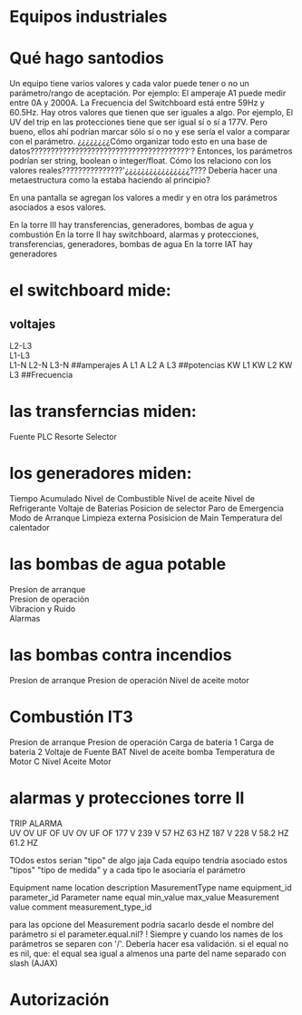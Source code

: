
# Equipos industriales

# Qué hago santodios
Un equipo tiene varios valores y cada valor puede tener o no un parámetro/rango de aceptación.
Por ejemplo: El amperaje A1 puede medir entre 0A y 2000A. 
La Frecuencia del Switchboard está entre 59Hz y 60.5Hz.
Hay otros valores que tienen que ser iguales a algo. Por ejemplo, 
El UV del trip en las protecciones tiene que ser igual sí o sí a 177V. 
Pero bueno, ellos ahí podrían marcar sólo sí o no y ese sería el valor a comparar con el parámetro.
¿¿¿¿¿¿¿¿Cómo organizar todo esto en una base de datos???????????????????????????????????????'?
Entonces, los parámetros podrían ser string, boolean o integer/float.
Cómo los relaciono con los valores reales???????????????'¿¿¿¿¿¿¿¿¿¿¿¿¿¿¿¿????
Debería hacer una metaestructura como la estaba haciendo al principio?

En una pantalla se agregan los valores a medir y en otra los parámetros asociados a esos valores.

En la torre III hay transferencias, generadores, bombas de agua y combustión
En la torre II hay switchboard, alarmas y protecciones, transferencias, generadores, bombas de agua
En la torre IAT hay generadores

# el switchboard mide:
## voltajes                          
L2-L3                                                   
L1-L3                         
L1-N
L2-N
L3-N
##amperajes
A L1
A L2
A L3
##potencias
KW L1
KW L2
KW L3
##Frecuencia

# las transferncias miden: 
Fuente
PLC
Resorte
Selector

# los generadores miden:
Tiempo Acumulado
Nivel de Combustible
Nivel de aceite
Nivel de Refrigerante
Voltaje de Baterias
Posicion de selector
Paro de Emergencia
Modo de Arranque
Limpieza externa
Posisicion de Main
Temperatura del calentador

# las bombas de agua potable
Presion de arranque			
Presion de operación			
Vibracion y Ruido			
Alarmas			

# las bombas contra incendios
Presion de arranque
Presion de operación
Nivel de aceite motor

# Combustión IT3
Presion de arranque
Presion de operación
Carga de bateria 1
Carga de bateria 2
Voltaje de Fuente BAT
Nivel de aceite bomba 
Temperatura de Motor C
Nivel Aceite Motor

# alarmas y protecciones torre II
TRIP				ALARMA			
UV 	    OV	    UF	    OF	    UV   	OV	    UF	    OF
177 V	239 V	57 HZ	63 HZ	187 V	228 V	58.2 HZ	61.2 HZ


TOdos estos serían "tipo" de algo jaja
Cada equipo tendría asociado estos "tipos"
"tipo de medida" y a cada tipo le asociaría el parámetro

Equipment name location description
MasurementType name equipment_id parameter_id
Parameter name equal min_value max_value
Measurement value comment measurement_type_id

para las opcione del Measurement podría sacarlo desde el nombre del parámetro 
si el parameter.equal.nil? !
Siempre y cuando los names de los parámetros se separen con '/'. Debería hacer esa validación.
si el equal no es nil, que:
    el equal sea igual a almenos una parte del name separado con slash
(AJAX)
 
# Autorización
 